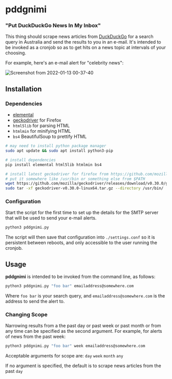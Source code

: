 # pddgnimi

### "Put DuckDuckGo News In My Inbox"

This thing should scrape news articles from [DuckDuckGo](https://duckduckgo.com/) for a search query in Australia and send the results to you in an e-mail. It's intended to be invoked as a cronjob so as to get hits on a news topic at intervals of your choosing.

For example, here's an e-mail alert for "celebrity news":

![Screenshot from 2022-01-13 00-37-40](https://user-images.githubusercontent.com/1122344/149153711-45f59e5a-a77e-487e-ad7f-8bc014a01d7b.png)



## Installation

### Dependencies

- [elemental](https://github.com/red-and-black/elemental)
- [geckodriver](https://github.com/mozilla/geckodriver/releases/latest) for Firefox
- `html5lib` for parsing HTML
- `htmlmin` for minifying HTML
- `bs4` BeautifulSoup to prettify HTML


```bash
# may need to install python package manager
sudo apt update && sudo apt install python3-pip

# install dependencies
pip install elemental html5lib htmlmin bs4

# install latest geckodriver for firefox from https://github.com/mozilla/geckodriver/releases/latest
# put it somewhere like /usr/bin or something else from $PATH
wget https://github.com/mozilla/geckodriver/releases/download/v0.30.0/geckodriver-v0.30.0-linux64.tar.gz
sudo tar -xf geckodriver-v0.30.0-linux64.tar.gz --directory /usr/bin/
```

### Configuration

Start the script for the first time to set up the details for the SMTP server that will be used to send your e-mail alerts.

```bash
python3 pddgnimi.py
```

The script will then save that configuration into `./settings.conf` so it is persistent between reboots, and only accessible to the user running the cronjob.


## Usage

**pddgnimi** is intended to be invoked from the command line, as follows:

```bash
python3 pddgnimi.py "foo bar" emailaddress@somewhere.com
```

Where `foo bar` is your search query, and `emailaddress@somewhere.com` is the address to send the alert to.


### Changing Scope

Narrowing results from a the past day or past week or past month or from any time can be specified as the second argument. For example, for alerts of news from the past week:

```bash
python3 pddgnimi.py "foo bar" week emailaddress@somewhere.com
```

Acceptable arguments for scope are: `day` `week` `month` `any`

If no argument is specified, the default is to scrape news articles from the past `day`
